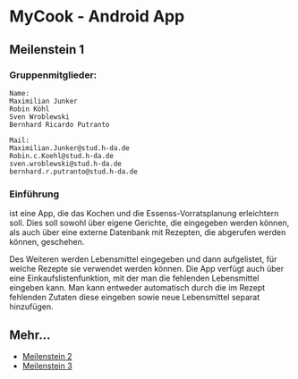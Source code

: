 # MyCook - Android App

## Meilenstein 1

### Gruppenmitglieder:

    Name:
    Maximilian Junker
    Robin Köhl 
    Sven Wroblewski
    Bernhard Ricardo Putranto 

    Mail:
    Maximilian.Junker@stud.h-da.de
    Robin.c.Koehl@stud.h-da.de
    sven.wroblewski@stud.h-da.de
    bernhard.r.putranto@stud.h-da.de

### Einführung

ist eine App, die das Kochen und die Essenss-Vorratsplanung erleichtern soll. Dies soll sowohl über eigene Gerichte, die eingegeben werden können, als auch über eine externe Datenbank mit Rezepten, die abgerufen werden können, geschehen.

Des Weiteren werden Lebensmittel eingegeben und dann aufgelistet, für welche Rezepte sie verwendet werden können. Die App verfügt auch über eine Einkaufslistenfunktion, mit der man die fehlenden Lebensmittel eingeben kann.
Man kann entweder automatisch durch die im Rezept fehlenden Zutaten diese eingeben sowie neue Lebensmittel separat hinzufügen.

## Mehr...

*   [Meilenstein 2](https://code.fbi.h-da.de/human-computer-interaction/HCI_SS23_Meyer/HCI_SS23_Meyer_Gruppe3-Junker_Kohl_Putranto_Wroblewski/-/blob/main/Meilenstein%202/HCI___Meilenstein_2-Abgabe.pdf)
*   [Meilenstein 3](https://code.fbi.h-da.de/human-computer-interaction/HCI_SS23_Meyer/HCI_SS23_Meyer_Gruppe3-Junker_Kohl_Putranto_Wroblewski/-/blob/main/Meilenstein%203/README.md)
